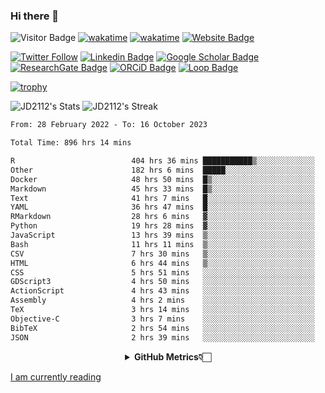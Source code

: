 ### Hi there 👋
![Visitor Badge](https://visitor-badge.laobi.icu/badge?page_id=JD2112.JD2112)
[![wakatime](https://github.com/JD2112/JD2112/actions/workflows/waka-readme.yml/badge.svg)](https://github.com/JD2112/JD2112/actions/workflows/waka-readme.yml)
[![wakatime](https://wakatime.com/badge/user/fe95275f-909a-4147-a45d-624981173898.svg)](https://wakatime.com/@fe95275f-909a-4147-a45d-624981173898)
[![Website Badge](https://img.shields.io/badge/website-informational?style=flat-square)](http://jyotirmoydas.netlify.app)

[![Twitter Follow](https://img.shields.io/twitter/follow/jyotirmoy21?style=social)](https://twitter.com/jyotirmoy21)
[![Linkedin Badge](https://img.shields.io/badge/-jyotirmoy-blue?style=plastic&logo=Linkedin&logoColor=white&link=https://www.linkedin.com/in/dasjyotirmoy/)](https://www.linkedin.com/in/dasjyotirmoy/)
[![Google Scholar Badge](https://img.shields.io/badge/-jyotirmoy-blue?style=plastic&logo=GoogleScholar&logoColor=white&link=https://scholar.google.se/citations?user=IMBYOv8AAAAJ&hl=en)](https://scholar.google.se/citations?user=IMBYOv8AAAAJ&hl=en)
[![ResearchGate Badge](https://img.shields.io/badge/-jyotirmoy-cyan?style=plastic&logo=ResearchGate&logoColor=white&link=https://www.researchgate.net/profile/Jyotirmoy-Das-3)](https://www.researchgate.net/profile/Jyotirmoy-Das-3)
[![ORCiD Badge](https://img.shields.io/badge/-jyotirmoy-green?style=plastic&logo=orcid&logoColor=white&link=https://orcid.org/0000-0002-5649-4658)](https://orcid.org/0000-0002-5649-4658)
[![Loop Badge](https://img.shields.io/badge/-jyotirmoy-orange?style=plastic&logo=Loop&logoColor=white&link=https://loop.frontiersin.org/people/1519976/overview)](https://loop.frontiersin.org/people/1519976/overview)

[![trophy](https://github-profile-trophy.vercel.app/?username=JD2112)](https://github.com/ryo-ma/github-profile-trophy)

<!--
**JD2112/JD2112** is a ✨ _special_ ✨ repository because its `README.md` (this file) appears on your GitHub profile.

Here are some ideas to get you started:

- 🔭 I’m currently working on ...
- 🌱 I’m currently learning ...
- 👯 I’m looking to collaborate on ...
- 🤔 I’m looking for help with ...
- 💬 Ask me about ...
- 📫 How to reach me: ...
- 😄 Pronouns: ...
- ⚡ Fun fact: ...
![JD2112's Top Languages](https://github-readme-stats.vercel.app/api/top-langs/?username=JD2112&theme=vue-dark&show_icons=true&hide_border=true&layout=compact)
-->
![JD2112's Stats](https://github-readme-stats.vercel.app/api?username=JD2112&theme=vue-dark&show_icons=true&hide_border=true&count_private=true)
![JD2112's Streak](https://github-readme-streak-stats.herokuapp.com/?user=JD2112&theme=vue-dark&hide_border=true)





<!--START_SECTION:waka-->

```txt
From: 28 February 2022 - To: 16 October 2023

Total Time: 896 hrs 14 mins

R                          404 hrs 36 mins ███████████▒░░░░░░░░░░░░░   45.14 %
Other                      182 hrs 6 mins  █████░░░░░░░░░░░░░░░░░░░░   20.32 %
Docker                     48 hrs 50 mins  █▒░░░░░░░░░░░░░░░░░░░░░░░   05.45 %
Markdown                   45 hrs 33 mins  █▒░░░░░░░░░░░░░░░░░░░░░░░   05.08 %
Text                       41 hrs 7 mins   █░░░░░░░░░░░░░░░░░░░░░░░░   04.59 %
YAML                       36 hrs 47 mins  █░░░░░░░░░░░░░░░░░░░░░░░░   04.10 %
RMarkdown                  28 hrs 6 mins   ▓░░░░░░░░░░░░░░░░░░░░░░░░   03.14 %
Python                     19 hrs 28 mins  ▓░░░░░░░░░░░░░░░░░░░░░░░░   02.17 %
JavaScript                 13 hrs 39 mins  ▒░░░░░░░░░░░░░░░░░░░░░░░░   01.52 %
Bash                       11 hrs 11 mins  ▒░░░░░░░░░░░░░░░░░░░░░░░░   01.25 %
CSV                        7 hrs 30 mins   ▒░░░░░░░░░░░░░░░░░░░░░░░░   00.84 %
HTML                       6 hrs 44 mins   ▒░░░░░░░░░░░░░░░░░░░░░░░░   00.75 %
CSS                        5 hrs 51 mins   ░░░░░░░░░░░░░░░░░░░░░░░░░   00.65 %
GDScript3                  4 hrs 50 mins   ░░░░░░░░░░░░░░░░░░░░░░░░░   00.54 %
ActionScript               4 hrs 43 mins   ░░░░░░░░░░░░░░░░░░░░░░░░░   00.53 %
Assembly                   4 hrs 2 mins    ░░░░░░░░░░░░░░░░░░░░░░░░░   00.45 %
TeX                        3 hrs 14 mins   ░░░░░░░░░░░░░░░░░░░░░░░░░   00.36 %
Objective-C                3 hrs 7 mins    ░░░░░░░░░░░░░░░░░░░░░░░░░   00.35 %
BibTeX                     2 hrs 54 mins   ░░░░░░░░░░░░░░░░░░░░░░░░░   00.32 %
JSON                       2 hrs 39 mins   ░░░░░░░░░░░░░░░░░░░░░░░░░   00.30 %
```

<!--END_SECTION:waka-->

<div align="center">
    <details>
        <summary><b>GitHub Metrics👇🏻</b></summary>
    <br>
        
[Get Details](https://metrics.lecoq.io/insights/JD2112)
    </details>
</div>

<a target="_blank" href="https://www.goodreads.com/user/show/21242415-jyotirmoy-das">I am currently reading</a>


